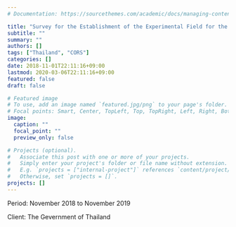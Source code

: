 ```yaml
---
# Documentation: https://sourcethemes.com/academic/docs/managing-content/

title: "Survey for the Establishment of the Experimental Field for the GNSS System Development in the Kingdom of Thailand"
subtitle: ""
summary: ""
authors: []
tags: ["Thailand", "CORS"]
categories: []
date: 2018-11-01T22:11:16+09:00
lastmod: 2020-03-06T22:11:16+09:00
featured: false
draft: false

# Featured image
# To use, add an image named `featured.jpg/png` to your page's folder.
# Focal points: Smart, Center, TopLeft, Top, TopRight, Left, Right, BottomLeft, Bottom, BottomRight.
image:
  caption: ""
  focal_point: ""
  preview_only: false

# Projects (optional).
#   Associate this post with one or more of your projects.
#   Simply enter your project's folder or file name without extension.
#   E.g. `projects = ["internal-project"]` references `content/project/deep-learning/index.md`.
#   Otherwise, set `projects = []`.
projects: []
---
```


Period: November 2018 to November 2019

Client: The Gevernment of Thailand